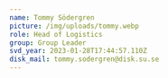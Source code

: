 ```yaml
---
name: Tommy Södergren
picture: /img/uploads/tommy.webp
role: Head of Logistics
group: Group Leader
svd_year: 2023-01-28T17:44:57.110Z
disk_mail: tommy.sodergren@disk.su.se
---
```

